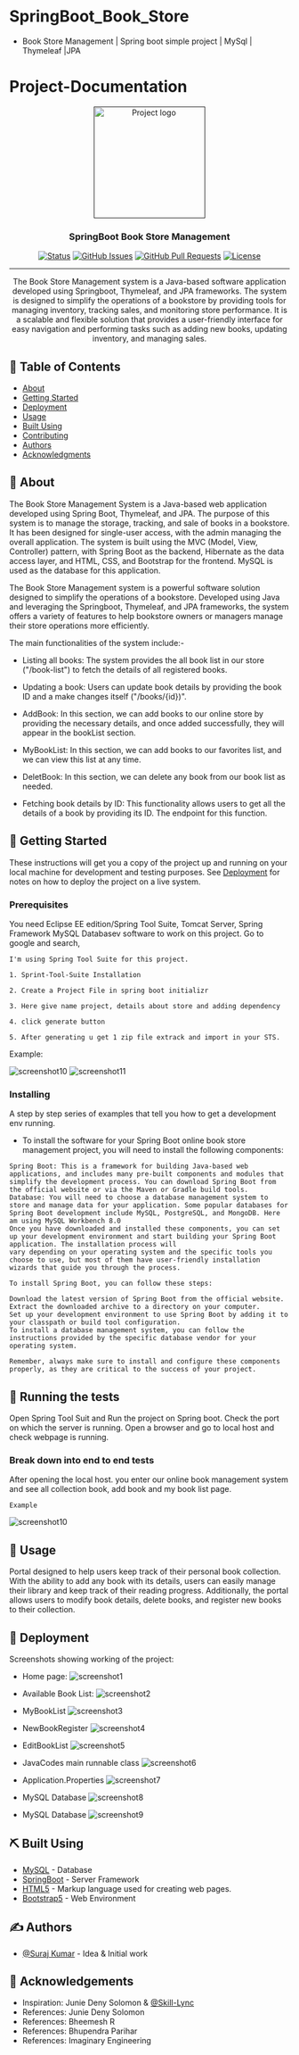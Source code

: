 # SpringBoot_Book_Store
- Book Store Management | Spring boot simple project | MySql | Thymeleaf |JPA


# Project-Documentation

<p align="center">
  <a href="" rel="noopener">
 <img width=200px height=200px src="https://github.com/Suraj138/SpringBoot_Book_Store/blob/master/screenshot/booklogo.png" alt="Project logo"></a>
</p>

<h3 align="center">SpringBoot Book Store Management</h3>

<div align="center">

  [![Status](https://img.shields.io/badge/status-active-success.svg)]() 
  [![GitHub Issues](https://img.shields.io/github/issues/kylelobo/The-Documentation-Compendium.svg)](https://github.com/kylelobo/The-Documentation-Compendium/issues)
  [![GitHub Pull Requests](https://img.shields.io/github/issues-pr/kylelobo/The-Documentation-Compendium.svg)](https://github.com/kylelobo/The-Documentation-Compendium/pulls)
  [![License](https://img.shields.io/badge/license-MIT-blue.svg)](/LICENSE)

</div>

---

<p align="center"> 
The Book Store Management system is a Java-based software application developed using Springboot, Thymeleaf, and JPA frameworks. The system is designed to simplify the operations of a bookstore by providing tools for managing inventory, tracking sales, and monitoring store performance. It is a scalable and flexible solution that provides a user-friendly interface for easy navigation and performing tasks such as adding new books, updating inventory, and managing sales.
    <br> 
</p>


## 📝 Table of Contents
- [About](#about)
- [Getting Started](#getting_started)
- [Deployment](#deployment)
- [Usage](#usage)
- [Built Using](#built_using)
- [Contributing](../CONTRIBUTING.md)
- [Authors](#authors)
- [Acknowledgments](#acknowledgement)


## 🧐 About <a name = "about"></a>
The Book Store Management System is a Java-based web application developed using Spring Boot, Thymeleaf, and JPA. The purpose of this system is to manage the storage, tracking, and sale of books in a bookstore. It has been designed for single-user access, with the admin managing the overall application. The system is built using the MVC (Model, View, Controller) pattern, with Spring Boot as the backend, Hibernate as the data access layer, and HTML, CSS, and Bootstrap for the frontend. MySQL is used as the database for this application.

The Book Store Management system is a powerful software solution designed to simplify the operations of a bookstore. Developed using Java and leveraging the Springboot, Thymeleaf, and JPA frameworks, the system offers a variety of features to help bookstore owners or managers manage their store operations more efficiently.

The main functionalities of the system include:-

- Listing all books: The system provides the all book list in our store ("/book-list") to fetch the details of all registered books.

- Updating a book: Users can update book details by providing the book ID and a make changes itself ("/books/{id})".

- AddBook: In this section, we can add books to our online store by providing the necessary details, and once added successfully, they will appear in the bookList section.

- MyBookList: In this section, we can add books to our favorites list, and we can view this list at any time.

- DeletBook: In this section, we can delete any book from our book list as needed.

- Fetching book details by ID: This functionality allows users to get all the details of a book by providing its ID. The endpoint for this function.


## 🏁 Getting Started <a name = "getting_started"></a>
These instructions will get you a copy of the project up and running on your local machine for development and testing purposes. See [Deployment](#deployment) for notes on how to deploy the project on a live system.

### Prerequisites
You need Eclipse EE edition/Spring Tool Suite, Tomcat Server, Spring Framework MySQL Databasev software to work on this project. Go to google and search,

```
I'm using Spring Tool Suite for this project.

1. Sprint-Tool-Suite Installation

2. Create a Project File in spring boot initializr

3. Here give name project, details about store and adding dependency

4. click generate button

5. After generating u get 1 zip file extrack and import in your STS.
```
Example:


![screenshot10](https://github.com/Suraj138/SpringBoot_Book_Store/blob/master/screenshot/screenshot%2011.jpg)
![screenshot11](https://github.com/Suraj138/SpringBoot_Book_Store/blob/master/screenshot/screenshot%2012.jpg)


### Installing
A step by step series of examples that tell you how to get a development env running.

- To install the software for your Spring Boot online book store management project, you will need to install the following components:

```
Spring Boot: This is a framework for building Java-based web applications, and includes many pre-built components and modules that simplify the development process. You can download Spring Boot from the official website or via the Maven or Gradle build tools.
Database: You will need to choose a database management system to store and manage data for your application. Some popular databases for Spring Boot development include MySQL, PostgreSQL, and MongoDB. Here am using MySQL Workbench 8.0
Once you have downloaded and installed these components, you can set up your development environment and start building your Spring Boot application. The installation process will
vary depending on your operating system and the specific tools you choose to use, but most of them have user-friendly installation wizards that guide you through the process.

To install Spring Boot, you can follow these steps:

Download the latest version of Spring Boot from the official website.
Extract the downloaded archive to a directory on your computer.
Set up your development environment to use Spring Boot by adding it to your classpath or build tool configuration.
To install a database management system, you can follow the instructions provided by the specific database vendor for your operating system.

Remember, always make sure to install and configure these components properly, as they are critical to the success of your project.
```

## 🔧 Running the tests <a name = "tests"></a>
Open Spring Tool Suit and Run the project on Spring boot. Check the port on which the server is running. Open a browser and go to local host and check webpage is running.

### Break down into end to end tests
After opening the local host. you enter our online book management system and see all collection book, add book and my book list page.

```
Example
```
![screenshot10](https://github.com/Suraj138/SpringBoot_Book_Store/blob/master/screenshot/Screenshot%2010.png)


## 🎈 Usage <a name="usage"></a>
Portal designed to help users keep track of their personal book collection. With the ability to add any book with its details, users can easily manage their library and keep track of their reading progress. Additionally, the portal allows users to modify book details, delete books, and register new books to their collection.



## 🚀 Deployment <a name = "deployment"></a>
Screenshots showing working of the project:
- Home page:
![screenshot1](https://github.com/Suraj138/SpringBoot_Book_Store/blob/master/screenshot/Screenshot%201.png)

- Available Book List:
![screenshot2](https://github.com/Suraj138/SpringBoot_Book_Store/blob/master/screenshot/Screenshot%202.png)

- MyBookList
![screenshot3](https://github.com/Suraj138/SpringBoot_Book_Store/blob/master/screenshot/Screenshot%203.png)

- NewBookRegister
![screenshot4](https://github.com/Suraj138/SpringBoot_Book_Store/blob/master/screenshot/Screenshot%204.png)

- EditBookList
![screenshot5](https://github.com/Suraj138/SpringBoot_Book_Store/blob/master/screenshot/Screenshot%204.png)

- JavaCodes main runnable class
![screenshot6](https://github.com/Suraj138/SpringBoot_Book_Store/blob/master/screenshot/Screenshot%206.png)

- Application.Properties
![screenshot7](https://github.com/Suraj138/SpringBoot_Book_Store/blob/master/screenshot/Screenshot%207.png)

- MySQL Database
![screenshot8](https://github.com/Suraj138/SpringBoot_Book_Store/blob/master/screenshot/Screenshot%208.png)

- MySQL Database
![screenshot9](https://github.com/Suraj138/SpringBoot_Book_Store/blob/master/screenshot/Screenshot%209.png)



## ⛏️ Built Using <a name = "built_using"></a>
- [MySQL](https://www.mysql.com/) - Database
- [SpringBoot](https://start.spring.io/) - Server Framework
- [HTML5](https://www.w3schools.com/html/) - Markup language used for creating web pages.
- [Bootstrap5](https://getbootstrap.com/) - Web Environment



## ✍️ Authors <a name = "authors"></a>
- [@Suraj Kumar](https://github.com/suraj138) - Idea & Initial work



## 🎉 Acknowledgements <a name = "acknowledgement"></a>
- Inspiration: Junie Deny Solomon &  [@Skill-Lync](https://github.com/Suraj138)
- References: Junie Deny Solomon
- References: Bheemesh R
- References: Bhupendra Parihar
- References: Imaginary Engineering
